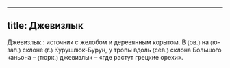 
---
title: Джевизлык
---
Джевизлык
: источник с желобом и деревянным корытом. В ⦅ов.⦆ на ⦅ю-зап.⦆ склоне ⦅г.⦆ Курушлюк-Бурун, у тропы вдоль ⦅сев.⦆ склона Большого каньона – ⦅тюрк.⦆ джевизлык – «где растут грецкие орехи».
